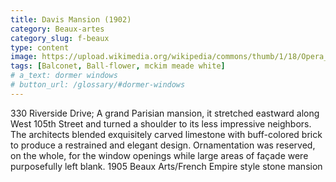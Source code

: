 ```yaml
---
title: Davis Mansion (1902)
category: Beaux-artes
category_slug: f-beaux
type: content
image: https://upload.wikimedia.org/wikipedia/commons/thumb/1/18/Opera_Garnier_Grand_Escalier.jpg/500px-Opera_Garnier_Grand_Escalier.jpg
tags: [Balconet, Ball-flower, mckim meade white]
# a_text: dormer windows
# button_url: /glossary/#dormer-windows
---
```


330 Riverside Drive; A grand Parisian mansion, it stretched eastward along West 105th Street and turned a shoulder to its less impressive neighbors.  The architects blended exquisitely carved limestone with buff-colored brick to produce a restrained and elegant design.   Ornamentation was reserved, on the whole, for the window openings while large areas of façade were purposefully left blank.
 1905 Beaux Arts/French Empire style stone mansion 
